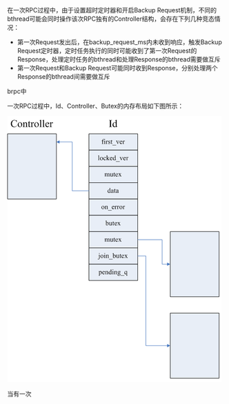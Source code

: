 在一次RPC过程中，由于设置超时定时器和开启Backup Request机制，不同的bthread可能会同时操作该次RPC独有的Controller结构，会存在下列几种竞态情况：
* 第一次Request发出后，在backup_request_ms内未收到响应，触发Backup Request定时器，定时任务执行的同时可能收到了第一次Request的Response，处理定时任务的bthread和处理Response的bthread需要做互斥
* 第一次Request和Backup Request可能同时收到Response，分别处理两个Response的bthread间需要做互斥

brpc中

一次RPC过程中，Id、Controller、Butex的内存布局如下图所示：

![img](images/bthread_sync_1.png)

当有一次
